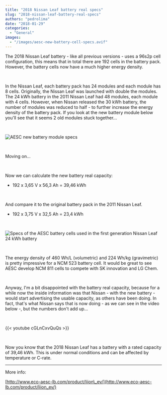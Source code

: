```yaml
---
title: "2018 Nissan Leaf battery real specs"
slug: "2018-nissan-leaf-battery-real-specs"
authors: "pedrolima"
date: "2018-01-29"
categories:
  - "General"
images:
  - "/images/aesc-new-battery-cell-specs.avif"
---
```


The 2018 Nissan Leaf battery - like all previous versions - uses a 96s2p cell configuration, this means that in total there are 192 cells in the battery pack. However, the battery cells now have a much higher energy density.

 

In the Nissan Leaf, each battery pack has 24 modules and each module has 8 cells. Originally, the Nissan Leaf was launched with double the modules. The 24 kWh battery in the 2011 Nissan Leaf had 48 modules, each module with 4 cells. However, when Nissan released the 30 kWh battery, the number of modules was reduced to half - to further increase the energy density of the battery pack. If you look at the new battery module below you'll see that it seems 2 old modules stuck together...

 

![AESC new battery module specs](images/aesc-new-battery-module-specs.avif)

 

Moving on...

 

Now we can calculate the new battery real capacity:

- 192 x 3,65 V x 56,3 Ah = 39,46 kWh

 

And compare it to the original battery pack in the 2011 Nissan Leaf.

- 192 x 3,75 V x 32,5 Ah = 23,4 kWh

 

![Specs of the AESC battery cells used in the first generation Nissan Leaf 24 kWh battery](images/specs-of-the-aesc-battery-cells-used-in-the-first-generation-nissan-leaf-24-kwh-battery.avif)

 

The energy density of 460 Wh/L (volumetric) and 224 Wh/kg (gravimetric) is pretty impressive for a NCM 523 battery cell. It would be great to see AESC develop NCM 811 cells to compete with SK innovation and LG Chem.

 

Anyway, I'm a bit disappointed with the battery real capacity, because for a while now the inside information was that Nissan - with the new battery - would start advertising the usable capacity, as others have been doing. In fact, that's what Nissan says that is now doing - as we can see in the video below -, but the numbers don't add up...

 

{{< youtube cGLnCxvQuQs >}}

 

Now you know that the 2018 Nissan Leaf has a battery with a rated capacity of 39,46 kWh. This is under normal conditions and can be affected by temperature or C-rate.

---

More info:

[http://www.eco-aesc-lb.com/product/liion\_ev/](http://www.eco-aesc-lb.com/product/liion_ev/)
